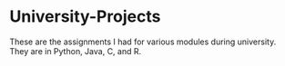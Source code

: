 # University-Projects
These are the assignments I had for various modules during university. They are in Python, Java, C, and R.
